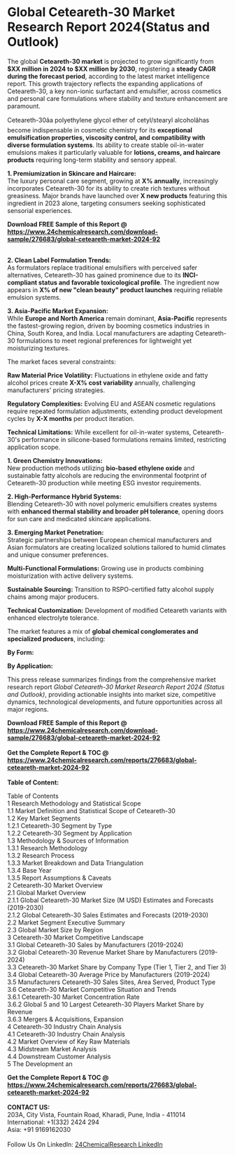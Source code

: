<h1>Global Ceteareth-30 Market Research Report 2024(Status and Outlook)</h1><p>The global <strong>Ceteareth-30 market</strong> is projected to grow significantly from <strong>$XX million in 2024 to $XX million by 2030</strong>, registering a <strong>steady CAGR during the forecast period</strong>, according to the latest market intelligence report. This growth trajectory reflects the expanding applications of Ceteareth-30, a key non-ionic surfactant and emulsifier, across cosmetics and personal care formulations where stability and texture enhancement are paramount.</p><p>Ceteareth-30âa polyethylene glycol ether of cetyl/stearyl alcoholâhas become indispensable in cosmetic chemistry for its <strong>exceptional emulsification properties, viscosity control, and compatibility with diverse formulation systems</strong>. Its ability to create stable oil-in-water emulsions makes it particularly valuable for <strong>lotions, creams, and haircare products</strong> requiring long-term stability and sensory appeal.</p><p><strong>1. Premiumization in Skincare and Haircare:</strong><br>
The luxury personal care segment, growing at <strong>X% annually</strong>, increasingly incorporates Ceteareth-30 for its ability to create rich textures without greasiness. Major brands have launched over <strong>X new products</strong> featuring this ingredient in 2023 alone, targeting consumers seeking sophisticated sensorial experiences.</p><div><b>Download FREE Sample of this Report @ 
            <a href="https://www.24chemicalresearch.com/download-sample/276683/global-ceteareth-market-2024-92">
            https://www.24chemicalresearch.com/download-sample/276683/global-ceteareth-market-2024-92</a></b></div><br><p><strong>2. Clean Label Formulation Trends:</strong><br>
As formulators replace traditional emulsifiers with perceived safer alternatives, Ceteareth-30 has gained prominence due to its <strong>INCI-compliant status and favorable toxicological profile</strong>. The ingredient now appears in <strong>X% of new "clean beauty" product launches</strong> requiring reliable emulsion systems.</p><p><strong>3. Asia-Pacific Market Expansion:</strong><br>
While <strong>Europe and North America</strong> remain dominant, <strong>Asia-Pacific</strong> represents the fastest-growing region, driven by booming cosmetics industries in China, South Korea, and India. Local manufacturers are adapting Ceteareth-30 formulations to meet regional preferences for lightweight yet moisturizing textures.</p><p>The market faces several constraints:</p><p><strong>Raw Material Price Volatility:</strong> Fluctuations in ethylene oxide and fatty alcohol prices create <strong>X-X% cost variability</strong> annually, challenging manufacturers' pricing strategies.</p><p><strong>Regulatory Complexities:</strong> Evolving EU and ASEAN cosmetic regulations require repeated formulation adjustments, extending product development cycles by <strong>X-X months</strong> per product iteration.</p><p><strong>Technical Limitations:</strong> While excellent for oil-in-water systems, Ceteareth-30's performance in silicone-based formulations remains limited, restricting application scope.</p><p><strong>1. Green Chemistry Innovations:</strong><br>
New production methods utilizing <strong>bio-based ethylene oxide</strong> and sustainable fatty alcohols are reducing the environmental footprint of Ceteareth-30 production while meeting ESG investor requirements.</p><p><strong>2. High-Performance Hybrid Systems:</strong><br>
Blending Ceteareth-30 with novel polymeric emulsifiers creates systems with <strong>enhanced thermal stability and broader pH tolerance</strong>, opening doors for sun care and medicated skincare applications.</p><p><strong>3. Emerging Market Penetration:</strong><br>
Strategic partnerships between European chemical manufacturers and Asian formulators are creating localized solutions tailored to humid climates and unique consumer preferences.</p><p><strong>Multi-Functional Formulations:</strong> Growing use in products combining moisturization with active delivery systems.</p><p><strong>Sustainable Sourcing:</strong> Transition to RSPO-certified fatty alcohol supply chains among major producers.</p><p><strong>Technical Customization:</strong> Development of modified Ceteareth variants with enhanced electrolyte tolerance.</p><p>The market features a mix of <strong>global chemical conglomerates and specialized producers</strong>, including:</p><p><strong>By Form:</strong></p><p><strong>By Application:</strong></p><p>This press release summarizes findings from the comprehensive market research report <em>Global Ceteareth-30 Market Research Report 2024 (Status and Outlook)</em>, providing actionable insights into market size, competitive dynamics, technological developments, and future opportunities across all major regions.</p><div><b>Download FREE Sample of this Report @ 
            <a href="https://www.24chemicalresearch.com/download-sample/276683/global-ceteareth-market-2024-92">
            https://www.24chemicalresearch.com/download-sample/276683/global-ceteareth-market-2024-92</a></b></div><br><div><b>Get the Complete Report & TOC @ 
            <a href="https://www.24chemicalresearch.com/reports/276683/global-ceteareth-market-2024-92">
            https://www.24chemicalresearch.com/reports/276683/global-ceteareth-market-2024-92</a></b></div><br>
            <b>Table of Content:</b><p>Table of Contents<br />
1 Research Methodology and Statistical Scope<br />
1.1 Market Definition and Statistical Scope of Ceteareth-30<br />
1.2 Key Market Segments<br />
1.2.1 Ceteareth-30 Segment by Type<br />
1.2.2 Ceteareth-30 Segment by Application<br />
1.3 Methodology & Sources of Information<br />
1.3.1 Research Methodology<br />
1.3.2 Research Process<br />
1.3.3 Market Breakdown and Data Triangulation<br />
1.3.4 Base Year<br />
1.3.5 Report Assumptions & Caveats<br />
2 Ceteareth-30 Market Overview<br />
2.1 Global Market Overview<br />
2.1.1 Global Ceteareth-30 Market Size (M USD) Estimates and Forecasts (2019-2030)<br />
2.1.2 Global Ceteareth-30 Sales Estimates and Forecasts (2019-2030)<br />
2.2 Market Segment Executive Summary<br />
2.3 Global Market Size by Region<br />
3 Ceteareth-30 Market Competitive Landscape<br />
3.1 Global Ceteareth-30 Sales by Manufacturers (2019-2024)<br />
3.2 Global Ceteareth-30 Revenue Market Share by Manufacturers (2019-2024)<br />
3.3 Ceteareth-30 Market Share by Company Type (Tier 1, Tier 2, and Tier 3)<br />
3.4 Global Ceteareth-30 Average Price by Manufacturers (2019-2024)<br />
3.5 Manufacturers Ceteareth-30 Sales Sites, Area Served, Product Type<br />
3.6 Ceteareth-30 Market Competitive Situation and Trends<br />
3.6.1 Ceteareth-30 Market Concentration Rate<br />
3.6.2 Global 5 and 10 Largest Ceteareth-30 Players Market Share by Revenue<br />
3.6.3 Mergers & Acquisitions, Expansion<br />
4 Ceteareth-30 Industry Chain Analysis<br />
4.1 Ceteareth-30 Industry Chain Analysis<br />
4.2 Market Overview of Key Raw Materials<br />
4.3 Midstream Market Analysis<br />
4.4 Downstream Customer Analysis<br />
5 The Development an</p><div><b>Get the Complete Report & TOC @ 
            <a href="https://www.24chemicalresearch.com/reports/276683/global-ceteareth-market-2024-92">
            https://www.24chemicalresearch.com/reports/276683/global-ceteareth-market-2024-92</a></b></div><br><b>CONTACT US:</b><br>
            203A, City Vista, Fountain Road, Kharadi, Pune, India - 411014<br>
            International: +1(332) 2424 294<br>
            Asia: +91 9169162030 <br><br>
            Follow Us On LinkedIn: <a href="https://www.linkedin.com/company/24chemicalresearch/">24ChemicalResearch LinkedIn</a>